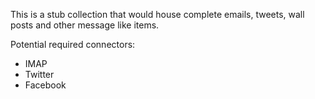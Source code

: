 This is a stub collection that would house complete emails, tweets, wall posts and other message like items.

Potential required connectors:
* IMAP
* Twitter
* Facebook
